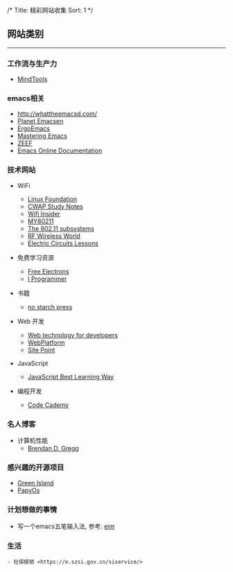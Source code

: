 /*
  Title: 精彩网站收集
  Sort: 1
  */

## 网站类别
----
### 工作流与生产力
- [MindTools](https://www.mindtools.com/)

### emacs相关
- <http://whattheemacsd.com/>
- [Planet Emacsen](http://planet.emacsen.org/)
- [ErgoEmacs](http://ergoemacs.org)
- [Mastering Emacs](http://www.masteringemacs.org)
- [ZEEF](https://emacs.zeef.com/ehartc)
- [Emacs Online Documentation](http://doc.endlessparentheses.com/)

### 技术网站    
- WiFi
  - [Linux Foundation](http://www.linuxfoundation.org/collaborate/workgroups/networking/group)
  - [CWAP Study Notes](http://mrncciew.com)
  - [Wifi Insider](http://wifi-insider.com/wlan)
  - [MY80211](http://www.my80211.com)
  - [The 802.11 subsystems](https://www.kernel.org/doc/htmldocs/80211/index.html)
  - [RF Wireless World](http://www.rfwireless-world.com/)
  - [Electric Circuits Lessons](http://www.allaboutcircuits.com/textbook)

- 免费学习资源
  - [Free Electrons](http://free-electrons.com/)
  - [I Programmer](http://www.i-programmer.info/)

- 书籍
  - [no starch press](https://www.nostarch.com/)
  
- Web 开发
  - [Web technology for developers](https://developer.mozilla.org/en-US/docs/Web)
  - [WebPlatform](https://www.webplatform.org/)
  - [Site Point](http://www.sitepoint.com/)

- JavaScript
  - [JavaScript Best Learning Way](https://psdtowp.net/learn-javascript.html?utm_source=javascriptweekly&utm_medium=email)

- 编程开发
  - [Code Cademy](https://www.codecademy.com/)

### 名人博客  
- 计算机性能  
  - [Brendan D. Gregg](http://www.brendangregg.com)
  
### 感兴趣的开源项目

   - [Green Island](https://github.com/greenisland/greenisland)
   - [PapyOs](https://github.com/papyros/papyros.git)

### 计划想做的事情

   - 写一个emacs五笔输入法, 参考: [eim](https://github.com/viogus/eim)

### 生活

    - 社保报销 <https://e.szsi.gov.cn/siservice/>